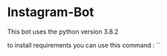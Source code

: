 # Instagram-Bot

This bot uses the python version 3.8.2

to install requirements you can use this command : 
``

